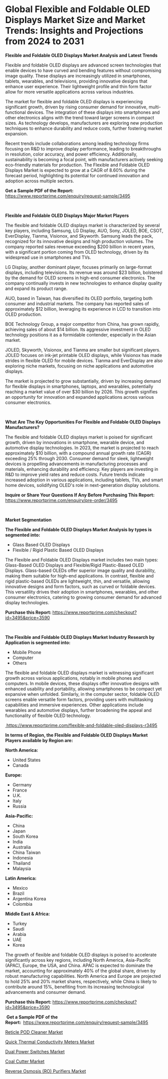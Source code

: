 <p><h1>Global Flexible and Foldable OLED Displays Market Size and Market Trends: Insights and Projections from 2024 to 2031</h1></p><p><strong>Flexible and Foldable OLED Displays Market Analysis and Latest Trends</strong></p>
<p><p>Flexible and foldable OLED displays are advanced screen technologies that enable devices to have curved and bending features without compromising image quality. These displays are increasingly utilized in smartphones, tablets, wearables, and televisions, providing innovative designs that enhance user experience. Their lightweight profile and thin form factor allow for more versatile applications across various industries.</p><p>The market for flexible and foldable OLED displays is experiencing significant growth, driven by rising consumer demand for innovative, multi-functional devices. The integration of these displays into smartphones and other electronics aligns with the trend toward larger screens in compact sizes. As technology develops, manufacturers are exploring new production techniques to enhance durability and reduce costs, further fostering market expansion.</p><p>Recent trends include collaborations among leading technology firms focusing on R&D to improve display performance, leading to breakthroughs in resolution, color accuracy, and power efficiency. Additionally, sustainability is becoming a focal point, with manufacturers actively seeking eco-friendly materials for production. The Flexible and Foldable OLED Displays Market is expected to grow at a CAGR of 8.60% during the forecast period, highlighting its potential for continued innovation and adoption across multiple sectors.</p></p>
<p><strong>Get a Sample PDF of the Report:&nbsp;</strong> <a href="https://www.reportprime.com/enquiry/request-sample/3495?utm_campaign=1110&utm_medium=2&utm_source=Github&utm_content=ia&utm_term=28102024&utm_id=flexible-and-foldable-oled-displays">https://www.reportprime.com/enquiry/request-sample/3495</a></p>
<p>&nbsp;</p>
<p><strong>Flexible and Foldable OLED Displays Major Market Players</strong></p>
<p><p>The flexible and foldable OLED displays market is characterized by several key players, including Samsung, LG Display, AUO, Sony, JOLED, BOE, CSOT, EverDisplay, Tianma, Visionox, and Skyworth. Samsung leads the pack, recognized for its innovative designs and high production volumes. The company reported sales revenue exceeding $200 billion in recent years, with a significant portion coming from OLED technology, driven by its widespread use in smartphones and TVs.</p><p>LG Display, another dominant player, focuses primarily on large-format displays, including televisions. Its revenue was around $23 billion, bolstered by the demand for OLED screens in high-end consumer electronics. The company continually invests in new technologies to enhance display quality and expand its product range.</p><p>AUO, based in Taiwan, has diversified its OLED portfolio, targeting both consumer and industrial markets. The company has reported sales of approximately $12 billion, leveraging its experience in LCD to transition into OLED production.</p><p>BOE Technology Group, a major competitor from China, has grown rapidly, achieving sales of about $14 billion. Its aggressive investment in OLED technology positions it as a formidable contender, especially in the Asian market.</p><p>JOLED, Skyworth, Visionox, and Tianma are smaller but significant players. JOLED focuses on ink-jet printable OLED displays, while Visionox has made strides in flexible OLED for mobile devices. Tianma and EverDisplay are also exploring niche markets, focusing on niche applications and automotive displays.</p><p>The market is projected to grow substantially, driven by increasing demand for flexible displays in smartphones, laptops, and wearables, potentially reaching a market value of over $30 billion by 2026. This growth signifies an opportunity for innovation and expanded applications across various consumer electronics.</p></p>
<p>&nbsp;</p>
<p><strong>What Are The Key Opportunities For Flexible and Foldable OLED Displays Manufacturers?</strong></p>
<p><p>The flexible and foldable OLED displays market is poised for significant growth, driven by innovations in smartphone, wearable device, and automotive display technologies. In 2023, the market is projected to reach approximately $10 billion, with a compound annual growth rate (CAGR) exceeding 25% through 2030. Consumer demand for sleek, lightweight devices is propelling advancements in manufacturing processes and materials, enhancing durability and efficiency. Key players are investing in R&D to improve yield rates and reduce costs. Future trends indicate increased adoption in various applications, including tablets, TVs, and smart home devices, solidifying OLED's role in next-generation display solutions.</p></p>
<p><strong>Inquire or Share Your Questions If Any Before Purchasing This Report:</strong> <a href="https://www.reportprime.com/enquiry/pre-order/3495?utm_campaign=1110&utm_medium=2&utm_source=Github&utm_content=ia&utm_term=28102024&utm_id=flexible-and-foldable-oled-displays">https://www.reportprime.com/enquiry/pre-order/3495</a></p>
<p>&nbsp;</p>
<p><strong>Market Segmentation</strong></p>
<p><strong>The Flexible and Foldable OLED Displays Market Analysis by types is segmented into:</strong></p>
<p><ul><li>Glass Based OLED Displays</li><li>Flexible / Rigid Plastic Based OLED Displays</li></ul></p>
<p><p>The Flexible and Foldable OLED Displays market includes two main types: Glass-Based OLED Displays and Flexible/Rigid Plastic-Based OLED Displays. Glass-based OLEDs offer superior image quality and durability, making them suitable for high-end applications. In contrast, flexible and rigid plastic-based OLEDs are lightweight, thin, and versatile, allowing innovative designs and form factors, such as curved or foldable devices. This versatility drives their adoption in smartphones, wearables, and other consumer electronics, catering to growing consumer demand for advanced display technologies.</p></p>
<p><strong>Purchase this Report:&nbsp;</strong><a href="https://www.reportprime.com/checkout?id=3495&price=3590&utm_campaign=1110&utm_medium=2&utm_source=Github&utm_content=ia&utm_term=28102024&utm_id=flexible-and-foldable-oled-displays">https://www.reportprime.com/checkout?id=3495&price=3590</a></p>
<p>&nbsp;</p>
<p><strong>The Flexible and Foldable OLED Displays Market Industry Research by Application is segmented into:</strong></p>
<p><ul><li>Mobile Phone</li><li>Computer</li><li>Others</li></ul></p>
<p><p>The flexible and foldable OLED displays market is witnessing significant growth across various applications, notably in mobile phones and computers. In mobile devices, these displays offer innovative designs with enhanced usability and portability, allowing smartphones to be compact yet expansive when unfolded. Similarly, in the computer sector, foldable OLED screens enable versatile form factors, providing users with multitasking capabilities and immersive experiences. Other applications include wearables and automotive displays, further broadening the appeal and functionality of flexible OLED technology.</p></p>
<p><a href="https://www.reportprime.com/flexible-and-foldable-oled-displays-r3495?utm_campaign=1110&utm_medium=2&utm_source=Github&utm_content=ia&utm_term=28102024&utm_id=flexible-and-foldable-oled-displays">&nbsp;https://www.reportprime.com/flexible-and-foldable-oled-displays-r3495</a></p>
<p><strong>In terms of Region, the Flexible and Foldable OLED Displays Market Players available by Region are:</strong></p>
<p>
    <p> <strong> North America: </strong>
        <ul>
            <li>United States</li>
            <li>Canada</li>
        </ul>
        </p> 
    <p> <strong> Europe: </strong>
        <ul>
            <li>Germany</li>
            <li>France</li>
            <li>U.K.</li>
            <li>Italy</li>
            <li>Russia</li>
        </ul>
        </p> 
    <p> <strong> Asia-Pacific: </strong>
        <ul>
            <li>China</li>
            <li>Japan</li>
            <li>South Korea</li>
            <li>India</li>
            <li>Australia</li>
            <li>China Taiwan</li>
            <li>Indonesia</li>
            <li>Thailand</li>
            <li>Malaysia</li>
        </ul>
        </p> 
    <p> <strong> Latin America: </strong>
        <ul>
            <li>Mexico</li>
            <li>Brazil</li>
            <li>Argentina Korea</li>
            <li>Colombia</li>
        </ul>
        </p> 
    <p> <strong> Middle East & Africa: </strong>
        <ul>
            <li>Turkey</li>
            <li>Saudi</li>
            <li>Arabia</li>
            <li>UAE</li>
            <li>Korea</li>
        </ul>
    </p>
    </p>
<p><p>The growth of flexible and foldable OLED displays is poised to accelerate significantly across key regions, including North America, Asia-Pacific (APAC), Europe, the USA, and China. APAC is expected to dominate the market, accounting for approximately 40% of the global share, driven by robust manufacturing capabilities. North America and Europe are projected to hold 25% and 20% market shares, respectively, while China is likely to contribute around 15%, benefiting from its increasing technological advancements and consumer demand.</p></p>
<p><strong>Purchase this Report: </strong><a href="https://www.reportprime.com/checkout?id=3495&price=3590&utm_campaign=1110&utm_medium=2&utm_source=Github&utm_content=ia&utm_term=28102024&utm_id=flexible-and-foldable-oled-displays">https://www.reportprime.com/checkout?id=3495&price=3590</a></p>
<p>&nbsp;<strong>Get a Sample PDF of the Report:&nbsp;&nbsp;</strong><a href="https://www.reportprime.com/enquiry/request-sample/3495?utm_campaign=1110&utm_medium=2&utm_source=Github&utm_content=ia&utm_term=28102024&utm_id=flexible-and-foldable-oled-displays">https://www.reportprime.com/enquiry/request-sample/3495</a></p>
<p><strong></strong></p>
<p><p><a href="https://github.com/wydramppetrox/Market-Research-Report-List-1/blob/main/reticle-pod-cleaner-market.md?utm_campaign=1110&utm_medium=2&utm_source=Github&utm_content=ia&utm_term=28102024&utm_id=flexible-and-foldable-oled-displays">Reticle POD Cleaner Market</a></p><p><a href="https://issuu.com/reportprime-2/docs/quick-thermal-conductivity-meters-m_d34242d10f26b3?utm_campaign=1110&utm_medium=2&utm_source=Github&utm_content=ia&utm_term=28102024&utm_id=flexible-and-foldable-oled-displays">Quick Thermal Conductivity Meters Market</a></p><p><a href="https://github.com/janelbaub6/Market-Research-Report-List-1/blob/main/dual-power-switches-market.md?utm_campaign=1110&utm_medium=2&utm_source=Github&utm_content=ia&utm_term=28102024&utm_id=flexible-and-foldable-oled-displays">Dual Power Switches Market</a></p><p><a href="https://www.linkedin.com/pulse/coal-cutter-market-emerging-trends-future-prospects-period-anb1c?utm_campaign=1110&utm_medium=2&utm_source=Github&utm_content=ia&utm_term=28102024&utm_id=flexible-and-foldable-oled-displays">Coal Cutter Market</a></p><p><a href="https://issuu.com/reportprime-2/docs/reverse-osmosis-ro-purifiers-market_937c238e617dbd?utm_campaign=1110&utm_medium=2&utm_source=Github&utm_content=ia&utm_term=28102024&utm_id=flexible-and-foldable-oled-displays">Reverse Osmosis (RO) Purifiers Market</a></p></p>